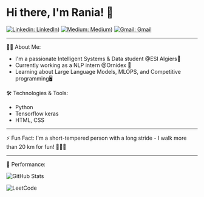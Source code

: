 # Hi there, I'm Rania! 👋
[![Linkedin: LinkedIn ](https://img.shields.io/badge/-linkedin-blue?style=flat-square&logo=Linkedin&logoColor=white&link=https://www.linkedin.com/in/linkedin/)](https://www.linkedin.com/in/rania-fatmazohra-rezkellah-155896212/))
[![Medium: Medium](https://img.shields.io/badge/-medium-black?style=flat-square&logo=Medium&logoColor=white&link=https://medium.com/@medium)](https://medium.com/@jf_rezkellah))
[![Gmail: Gmail](https://img.shields.io/badge/-gmail-red?style=flat-square&logo=Gmail&logoColor=white&link=mailto:your_email@gmail.com)](mailto:jf_rezkellah@esi.dz)

---

👨‍💻 About Me:
- I'm a passionate Intelligent Systems & Data student @ESI Algiers💼
- Currently working as a NLP intern @Ornidex 🚀
- Learning about Large Language Models, MLOPS, and Competitive programming🖥

🛠️ Technologies & Tools:
- Python
- Tensorflow keras
- HTML, CSS

---

⚡ Fun Fact: I'm a short-tempered person with a long stride - I walk more than 20 km for fun! 🚶‍♂️🔥

---

🎉 Performance:


![GitHub Stats](https://github-readme-stats.vercel.app/api?username=RaniaRez&show_icons=true)

![LeetCode](https://drive.google.com/file/d/1TC6GmolZakXt-KLOHnhQlmjvmRpxmp7F/view?usp=sharing)






